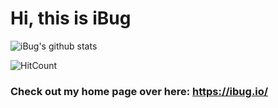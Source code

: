 # Hi, this is iBug

![iBug's github stats](https://github-readme-stats.vercel.app/api?username=iBug&count_private=true&show_icons=true)

![HitCount](https://hits.dwyl.com/iBug/iBug/iBug.svg)

### Check out my home page over here: <https://ibug.io/>
